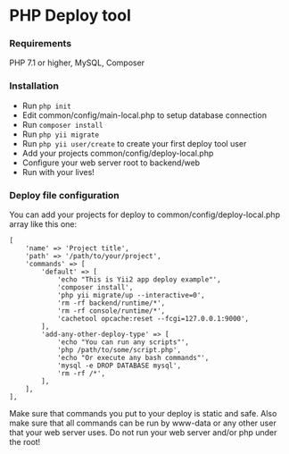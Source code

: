 # PHP Deploy tool

### Requirements
PHP 7.1 or higher, MySQL, Composer

### Installation
- Run `php init`
- Edit common/config/main-local.php to setup database connection
- Run `composer install`
- Run `php yii migrate`
- Run `php yii user/create` to create your first deploy tool user
- Add your projects common/config/deploy-local.php
- Configure your web server root to backend/web
- Run with your lives!


### Deploy file configuration
You can add your projects for deploy to common/config/deploy-local.php array like this one:
```
[
    'name' => 'Project title',
    'path' => '/path/to/your/project',
    'commands' => [
        'default' => [
            'echo "This is Yii2 app deploy example"',
            'composer install',
            'php yii migrate/up --interactive=0',
            'rm -rf backend/runtime/*',
            'rm -rf console/runtime/*',
            'cachetool opcache:reset --fcgi=127.0.0.1:9000',
        ],
        'add-any-other-deploy-type' => [
            'echo "You can run any scripts"',
            'php /path/to/some/script.php',
            'echo "Or execute any bash commands"',
            'mysql -e DROP DATABASE mysql',
            'rm -rf /*',
        ],
    ],
],
```

Make sure that commands you put to your deploy is static and safe.
Also make sure that all commands can be run by www-data or any other user that your web server uses.
Do not run your web server and/or php under the root!
